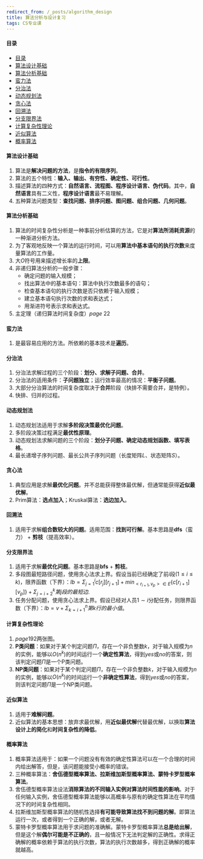 ```yaml
---
redirect_from: /_posts/algorithm_design
title: 算法分析与设计复习
tags: CS专业课
---
```


#### 目录
- [目录](#目录)
- [算法设计基础](#算法设计基础)
- [算法分析基础](#算法分析基础)
- [蛮力法](#蛮力法)
- [分治法](#分治法)
- [动态规划法](#动态规划法)
- [贪心法](#贪心法)
- [回溯法](#回溯法)
- [分支限界法](#分支限界法)
- [计算复杂性理论](#计算复杂性理论)
- [近似算法](#近似算法)
- [概率算法](#概率算法)

#### 算法设计基础

1. 算法是**解决问题的方法**，是**指令的有限序列**。
2. 算法的五个特性：**输入、输出、有穷性、确定性、可行性**。
3. 描述算法的四种方式：**自然语言、流程图、程序设计语言、伪代码**。其中，**自然语言**具有二义性，**程序设计语言**最不易理解。
4. 五种算法问题类型：**查找问题、排序问题、图问题、组合问题、几何问题**。

#### 算法分析基础

1. 算法的时间复杂性分析是一种事前分析估算的方法，它是对**算法所消耗资源**的一种渐进分析方法。
2. 为了客观地反映一个算法的运行时间，可以用**算法中基本语句的执行次数**来度量算法的工作量。
3. 大$O$符号用来描述增长率的**上限**。
4. 非递归算法分析的一般步骤：
   - 确定问题的输入规模；
   - 找出算法中的基本语句：算法中执行次数最多的语句；
   - 检查基本语句的执行次数是否只依赖于输入规模；
   - 建立基本语句执行次数的求和表达式；
   - 用渐进符号表示求和表达式。
5. 主定理（递归算法时间复杂度）$page~22$

#### 蛮力法

1. 是最容易应用的方法。所依赖的基本技术是**遍历**。

#### 分治法

1. 分治法求解过程的三个阶段：**划分、求解子问题、合并**。
2. 分治法的适用条件：**子问题独立**；运行效率最高的情况：**平衡子问题**。
3. 大部分分治算法的时间复杂度取决于**合并**阶段（快排不需要合并，是特例）。
4. 快排、归并的过程。

#### 动态规划法

1. 动态规划法适用于求解**多阶段决策最优化问题**。
2. 多阶段决策过程满足**最优性原理**。
3. 动态规划法求解问题的三个阶段：**划分子问题、确定动态规划函数、填写表格**。
4. 最长递增子序列问题、最长公共子序列问题（长度矩阵$L$、状态矩阵$S$）。

#### 贪心法

1. 典型应用是求解**最优化问题**。并不总能获得整体最优解，但通常能获得**近似最优解**。
2. Prim算法：**选点加入**；Kruskal算法：**选边加入**。

#### 回溯法

1. 适用于求解**组合数较大的问题**。适用范围：**找到可行解**。基本思路是**dfs**（蛮力） + **剪枝**（提高效率）。

#### 分支限界法

1. 适用于求解**最优化问题**。基本思路是**bfs** + **剪枝**。
2. 多段图最短路径问题，使用贪心法求上界。假设当前已经确定了前$i$段$(1 \leq i \leq k)$，限界函数（下界）：$lb = \Sigma_{j=1}^{i}c[r_j][r_{j+1}] + min_{<r_{i+1}, v_p> \in E}\{c[r_{i+1}][v_p]\} + \Sigma_{j=i+2}^k第j段的最短边$. 
3. 任务分配问题，使用贪心法求上界。假设已经对人员$1\sim i$分配任务，则限界函数（下界）：$lb = v + \Sigma_{k = i + 1}^n 第k行的最小值$。

#### 计算复杂性理论

1. $page 192$两张图。
2. **P类问题**：如果对于某个判定问题$\Pi$，存在一个非负整数$k$，对于输入规模为$n$的实例，能够以$O(n^k)$的时间运行一个**确定性算法**，得到$yes$或$no$的答案，则该判定问题$\Pi$是一个P类问题。
3. **NP类问题**：如果对于某个判定问题$\Pi$，存在一个非负整数$k$，对于输入规模为$n$的实例，能够以$O(n^k)$的时间运行一个**非确定性算法**，得到$yes$或$no$的答案，则该判定问题$\Pi$是一个NP类问题。

#### 近似算法

1. 适用于**难解问题**。
2. 近似算法的基本思想：放弃求最优解，用**近似最优解**代替最优解，以换取**算法设计上的简化**和**时间复杂性的降低**。

#### 概率算法

1. 概率算法适用于：如果一个问题没有有效的确定性算法可以在一个合理的时间内给出解答，但是，该问题能接受小概率的错误。
2. 三种概率算法：**舍伍德型概率算法、拉斯维加斯型概率算法、蒙特卡罗型概率算法**。
3. 舍伍德型概率算法设法**消除算法的不同输入实例对算法时间性能的影响**。对于任何输入实例，舍伍德型概率算法能够以高概率与原有的确定性算法在平均情况下的时间复杂性相同。
4. 拉斯维加斯型概率算法的随机性选择**有可能导致算法找不到问题的解**。即算法运行一次，或者得到一个正确的解，或者无解。
5. 蒙特卡罗型概率算法用于求问题的准确解。蒙特卡罗型概率算法**总是给出解**，但是这个解**偶尔可能是不正确的**，且一般情况下无法判定解的正确性。求得正确解的概率依赖于算法的执行次数，算法的执行次数越多，得到正确解的概率就越高。
